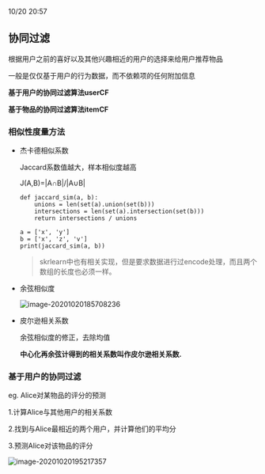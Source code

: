 10/20 20:57

## 协同过滤

根据用户之前的喜好以及其他兴趣相近的用户的选择来给用户推荐物品

一般是仅仅基于用户的行为数据，而不依赖项的任何附加信息

**基于用户的协同过滤算法userCF**

**基于物品的协同过滤算法itemCF**

### 相似性度量方法

- 杰卡德相似系数

  Jaccard系数值越大，样本相似度越高

  J(A,B)=|A∩B|/|A∪B|

  ```
  def jaccard_sim(a, b):
      unions = len(set(a).union(set(b)))
      intersections = len(set(a).intersection(set(b)))
      return intersections / unions
   
  a = ['x', 'y']
  b = ['x', 'z', 'v']
  print(jaccard_sim(a, b))
  ```

  > skrlearn中也有相关实现，但是要求数据进行过encode处理，而且两个数组的长度也必须一样。

  [1]: https://www.biaodianfu.com/jaccard-tanimoto.html

- 余弦相似度

  ![image-20201020185708236](C:\Users\15905\AppData\Roaming\Typora\typora-user-images\image-20201020185708236.png)

- 皮尔逊相关系数

  余弦相似度的修正，去除均值

  **中心化再余弦计得到的相关系数叫作皮尔逊相关系数.**

### 基于用户的协同过滤

eg. Alice对某物品的评分的预测

1.计算Alice与其他用户的相关系数

2.找到与Alice最相近的两个用户，并计算他们的平均分

3.预测Alice对该物品的评分

![image-20201020195217357](C:\Users\15905\AppData\Roaming\Typora\typora-user-images\image-20201020195217357.png)

